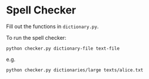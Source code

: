 Spell Checker
=============

Fill out the functions in `dictionary.py`.

To run the spell checker:

    python checker.py dictionary-file text-file

e.g.

    python checker.py dictionaries/large texts/alice.txt

